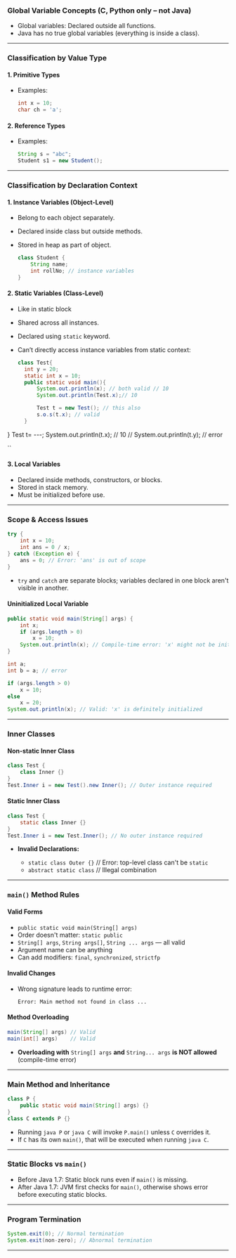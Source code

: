 ### **Global Variable Concepts (C, Python only – not Java)**

* Global variables: Declared outside all functions.
* Java has no true global variables (everything is inside a class).

---

### **Classification by Value Type**

#### **1. Primitive Types**

* Examples:

  ```java
  int x = 10;
  char ch = 'a';
  ```

#### **2. Reference Types**

* Examples:

  ```java
  String s = "abc";
  Student s1 = new Student();
  ```

---

### **Classification by Declaration Context**

#### **1. Instance Variables (Object-Level)**

* Belong to each object separately.
* Declared inside class but outside methods.
* Stored in heap as part of object.

  ```java
  class Student {
      String name;
      int rollNo; // instance variables
  }
  ```

#### **2. Static Variables (Class-Level)**
* Like in static block
* Shared across all instances.
* Declared using `static` keyword.
* Can’t directly access instance variables from static context:


  ```java
  class Test{
    int y = 20;
    static int x = 10;
    public static void main(){
        System.out.println(x); // both valid // 10
        System.out.println(Test.x);// 10

        Test t = new Test(); // this also
        s.o.s(t.x); // valid
    }
}
    Test t= ---;
    System.out.println(t.x); // 10
    // System.out.println(t.y); // error

  ``

#### **3. Local Variables**

* Declared inside methods, constructors, or blocks.
* Stored in stack memory.
* Must be initialized before use.

---

### **Scope & Access Issues**

```java
try {
    int x = 10;
    int ans = 0 / x;
} catch (Exception e) {
    ans = 0; // Error: 'ans' is out of scope
}
```

* `try` and `catch` are separate blocks; variables declared in one block aren't visible in another.

#### **Uninitialized Local Variable**

```java
public static void main(String[] args) {
    int x;
    if (args.length > 0)
        x = 10;
    System.out.println(x); // Compile-time error: 'x' might not be initialized
}
```

``` java
int a;
int b = a; // error
```
```java
if (args.length > 0)
    x = 10;
else
    x = 20;
System.out.println(x); // Valid: 'x' is definitely initialized
```

---

### **Inner Classes**

#### **Non-static Inner Class**

```java
class Test {
    class Inner {}
}
Test.Inner i = new Test().new Inner(); // Outer instance required
```

#### **Static Inner Class**

```java
class Test {
    static class Inner {}
}
Test.Inner i = new Test.Inner(); // No outer instance required
```

* **Invalid Declarations:**

  * `static class Outer {}` // Error: top-level class can't be `static`
  * `abstract static class` // Illegal combination

---

### **`main()` Method Rules**

#### **Valid Forms**

* `public static void main(String[] args)`
* Order doesn't matter: `static public`
* `String[] args`, `String args[]`, `String ... args` — all valid
* Argument name can be anything
* Can add modifiers: `final`, `synchronized`, `strictfp`

#### **Invalid Changes**

* Wrong signature leads to runtime error:

  ```
  Error: Main method not found in class ...
  ```

#### **Method Overloading**

```java
main(String[] args) // Valid
main(int[] args)    // Valid
```

* **Overloading with** `String[] args` **and** `String... args` **is NOT allowed** (compile-time error)

---

### **Main Method and Inheritance**

```java
class P {
    public static void main(String[] args) {}
}
class C extends P {}
```

* Running `java P` or `java C` will invoke `P.main()` unless `C` overrides it.
* If `C` has its own `main()`, that will be executed when running `java C`.

---

### **Static Blocks vs `main()`**

* Before Java 1.7: Static block runs even if `main()` is missing.
* After Java 1.7: JVM first checks for `main()`, otherwise shows error before executing static blocks.

---

### **Program Termination**

```java
System.exit(0); // Normal termination
System.exit(non-zero); // Abnormal termination
```

---
